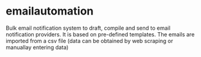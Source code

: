 # emailautomation
 Bulk email notification system to draft, compile and send to email notification providers.
 It is based on pre-defined templates.
 The emails are imported from  a csv file (data can be obtained by web scraping or manuallay entering data)





